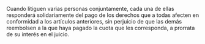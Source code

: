 Cuando litiguen varias personas conjuntamente, cada una de ellas responderá solidariamente del pago de los derechos que a todas afecten en conformidad a los artículos anteriores, sin perjuicio de que las demás reembolsen a la que haya pagado la cuota que les corresponda, a prorrata de su interés en el juicio.